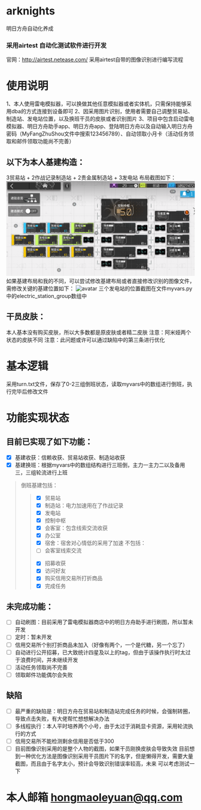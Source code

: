 # arknights
明日方舟自动化养成
### 采用airtest 自动化测试软件进行开发
官网：http://airtest.netease.com/
采用airtest自带的图像识别进行编写流程
# 使用说明
1、本人使用雷电模拟器，可以换做其他任意模拟器或者实体机，只需保持能够采用dba的方式连接到设备即可
2、因采用图片识别，使用者需要自己调整贸易站、制造站、发电站位置，以及换班干员的皮肤或者识别图片
3、项目中包含启动雷电模拟器、明日方舟助手app、明日方舟app、登陆明日方舟以及自动输入明日方舟密码（MyFangZhuShou文件中搜索123456789）、自动领取小月卡（活动任务领取和邮件领取功能尚不完善）
## 以下为本人基建构造：
3贸易站 + 2作战记录制造站 + 2贵金属制造站 + 3发电站
布局截图如下：
![avatar](./picture/z基建整体截图.png)
如果基建布局和我的不同，可以尝试修改基建布局或者直接修改识别的图像文件，需修改关键的基建位置如下：
![avatar](./picture/基建关键位置截图.png.png)
三个发电站的位置截图在文件myvars.py中的electric_station_group数组中
## 干员皮肤：
本人基本没有购买皮肤，所以大多数都是原皮肤或者精二皮肤
注意：阿米娅两个状态的皮肤不同
注意：此问题或许可以通过缺陷中的第三条进行优化

# 基本逻辑
采用turn.txt文件，保存了0-2三组倒班状态，读取myvars中的数组进行倒班，执行完毕后修改文件

# 功能实现状态
## 目前已实现了如下功能：

+ [x] 基建收获：信赖收获、贸易站收获、制造站收获
+ [x] 基建换班：根据myvars中的数组结构进行三班倒，主力一主力二以及备用三，三组轮流进行上班
> 倒班基建包括：
>> - [x] 贸易站
>> - [x] 制造站：电力加速用在了作战记录
>> - [x] 发电站
>> - [x] 控制中枢
>> - [x] 会客室：包含线索交流收获
>> - [x] 办公室
>>  - [x] 宿舍：宿舍对心情低的采用了加速
> 不包括：
>>  - [ ] 会客室线索交流
>>  + [x] 招募收获
>>  + [x] 访问好友
>>  + [x] 购买信用交易所打折商品
>>  + [x] 完成任务

## 未完成功能：
+ [ ] 自动刷图：目前采用了雷电模拟器商店中的明日方舟助手进行刷图，所以暂未开发
+ [ ] 定时：暂未开发
+ [ ] 信用交易所个别打折商品未加入（好像有两个，一个是代糖，另一个忘了）
+ [ ] 自动进行公开招募，已大致统计四星及以上的tag，但由于该操作执行时太过于浪费时间，并未继续开发
+ [ ] 活动任务领取尚不完善
+ [ ] 领取邮件功能偶尔会失败

## 缺陷
+ [ ] 最严重的缺陷是：明日方舟在贸易站和制造站完成任务的时候，会强制转圈，导致点击失败，有大佬帮忙想想解决办法
+ [ ] 多线程执行：本人平时培养两个小号，由于太过于消耗显卡资源，采用轮流执行的方式
+ [ ] 信用交易所不能检测剩余信用是否低于300
+ [ ] 目前图像识别采用的是整个人物的截图，如果干员刚换皮肤会导致失效
    目前想到一种优化方法是图像识别采用干员图片下的名字，但是懒得开发，需要大量截图，而且由于名字太小，预计会导致识别错误率较高，未来
    可以考虑测试一下

# 本人邮箱 hongmaoleyuan@qq.com